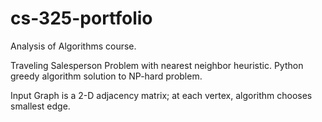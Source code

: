 # cs-325-portfolio
Analysis of Algorithms course. 

Traveling Salesperson Problem with nearest neighbor heuristic.
Python greedy algorithm solution to NP-hard problem.

Input Graph is a 2-D adjacency matrix; at each vertex, algorithm chooses smallest edge.
